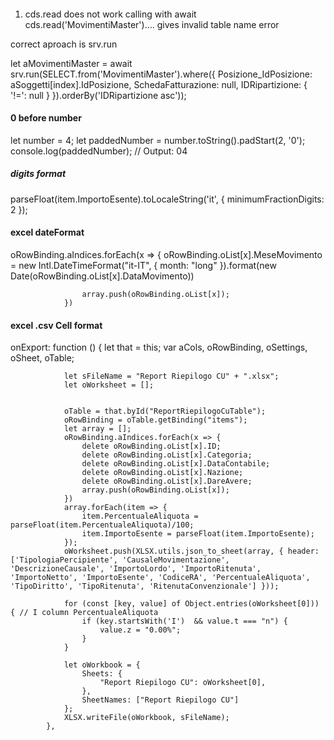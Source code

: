 ####
1. cds.read does not work
calling with await cds.read('MovimentiMaster').... gives invalid table name error

correct aproach is srv.run

let aMovimentiMaster = await srv.run(SELECT.from('MovimentiMaster').where({
                    Posizione_IdPosizione: aSoggetti[index].IdPosizione,
                    SchedaFatturazione: null,
                    IDRipartizione: { '!=': null }
                }).orderBy('IDRipartizione asc'));


#### 0 before number
let number = 4;
let paddedNumber = number.toString().padStart(2, '0');
console.log(paddedNumber);  // Output: 04

##### digits format
parseFloat(item.ImportoEsente).toLocaleString('it', { minimumFractionDigits: 2 });

#### excel dateFormat 
oRowBinding.aIndices.forEach(x => {
                    oRowBinding.oList[x].MeseMovimento = new Intl.DateTimeFormat("it-IT", { month: "long" }).format(new Date(oRowBinding.oList[x].DataMovimento))

                    array.push(oRowBinding.oList[x]);
                })

#### excel .csv Cell format
onExport: function () {
                let that = this;
                var aCols, oRowBinding, oSettings, oSheet, oTable;

                let sFileName = "Report Riepilogo CU" + ".xlsx";
                let oWorksheet = [];


                oTable = that.byId("ReportRiepilogoCuTable");
                oRowBinding = oTable.getBinding("items");
                let array = [];
                oRowBinding.aIndices.forEach(x => {
                    delete oRowBinding.oList[x].ID;
                    delete oRowBinding.oList[x].Categoria;
                    delete oRowBinding.oList[x].DataContabile;
                    delete oRowBinding.oList[x].Nazione;
                    delete oRowBinding.oList[x].DareAvere;
                    array.push(oRowBinding.oList[x]);
                })
                array.forEach(item => {
                    item.PercentualeAliquota = parseFloat(item.PercentualeAliquota)/100;
                    item.ImportoEsente = parseFloat(item.ImportoEsente);
                });
                oWorksheet.push(XLSX.utils.json_to_sheet(array, { header: ['TipologiaPercipiente', 'CausaleMovimentazione', 'DescrizioneCausale', 'ImportoLordo', 'ImportoRitenuta', 'ImportoNetto', 'ImportoEsente', 'CodiceRA', 'PercentualeAliquota', 'TipoDiritto', 'TipoRitenuta', 'RitenutaConvenzionale'] }));

                for (const [key, value] of Object.entries(oWorksheet[0])) { // I column PercentualeAliquota
                    if (key.startsWith('I')  && value.t === "n") {
                        value.z = "0.00%";
                    }
                }

                let oWorkbook = {
                    Sheets: {
                        "Report Riepilogo CU": oWorksheet[0],
                    },
                    SheetNames: ["Report Riepilogo CU"]
                };
                XLSX.writeFile(oWorkbook, sFileName);
            },
